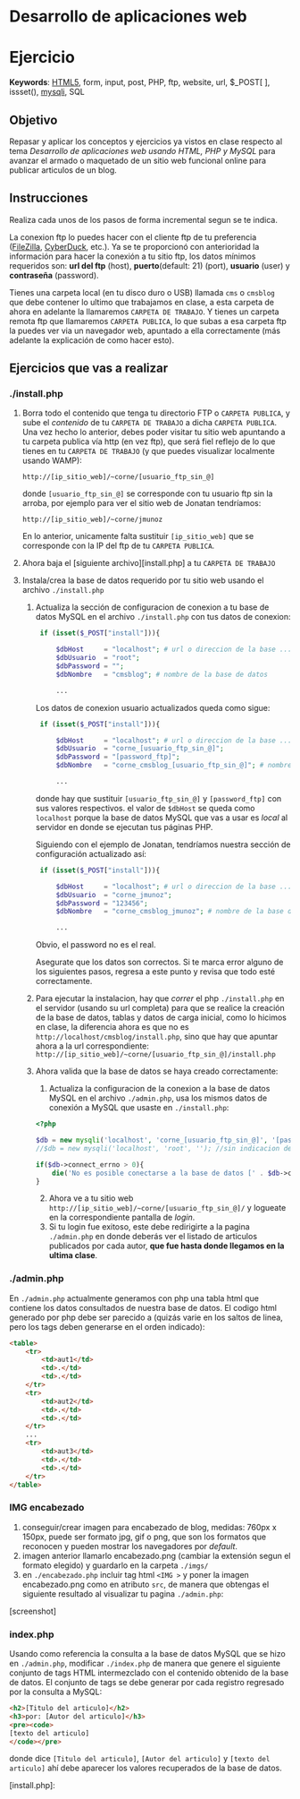 # Desarrollo de aplicaciones web

# Ejercicio

**Keywords**: [HTML5][html5], form, input, post, PHP, ftp, website, url, $_POST[ ], issset(), [mysqli][mysqli], SQL

## Objetivo

Repasar y aplicar los conceptos y ejercicios ya vistos en clase respecto al tema *Desarrollo de aplicaciones web usando HTML, PHP y MySQL* para avanzar el armado o maquetado de un sitio web funcional online para publicar articulos de un blog.

## Instrucciones

Realiza cada unos de los pasos de forma incremental segun se te indica.

La conexion ftp lo puedes hacer con el cliente ftp de tu preferencia ([FileZilla][1], [CyberDuck][2], etc.). Ya se te proporcionó con anterioridad la información para hacer la conexión a tu sitio ftp, los datos mínimos requeridos son: **url del ftp** (host), **puerto**(default: 21) (port), **usuario** (user) y **contraseña** (password).

Tienes una carpeta local (en tu disco duro o USB) llamada `cms`  o `cmsblog` que debe contener lo ultimo que trabajamos en clase, a esta carpeta de ahora en adelante la llamaremos `CARPETA DE TRABAJO`. Y tienes un carpeta remota ftp que llamaremos `CARPETA PUBLICA`, lo que subas a esa carpeta ftp la puedes ver via un navegador web, apuntado a ella correctamente (más adelante la explicación de como hacer esto).

## Ejercicios que vas a realizar

### ./install.php

1. Borra todo el contenido que tenga tu directorio FTP o `CARPETA PUBLICA`, y sube el *contenido* de tu `CARPETA DE TRABAJO` a dicha `CARPETA PUBLICA`.
   Una vez hecho lo anterior, debes poder visitar tu sitio web apuntando a tu carpeta publica vía http (en vez ftp), que será fiel reflejo de lo que tienes en tu `CARPETA DE TRABAJO` (y que puedes visualizar localmente usando WAMP):

   ```
   http://[ip_sitio_web]/~corne/[usuario_ftp_sin_@]
   ```

   donde `[usuario_ftp_sin_@]` se corresponde con tu usuario ftp sin la arroba, por ejemplo para ver el sitio web de Jonatan tendríamos:

   ```
   http://[ip_sitio_web]/~corne/jmunoz
   ```

   En lo anterior, unicamente falta sustituir `[ip_sitio_web]` que se corresponde con la IP del ftp de tu `CARPETA PUBLICA`. 

2. Ahora baja el [siguiente archivo][install.php] a tu `CARPETA DE TRABAJO`

3. Instala/crea la base de datos requerido por tu sitio web usando el archivo `./install.php` 
    1. Actualiza la sección de configuracion de conexion a tu base de datos MySQL en el archivo `./install.php` con tus datos de conexion:
    
       ```php
        if (isset($_POST["install"])){

            $dbHost     = "localhost"; # url o direccion de la base ...
            $dbUsuario  = "root";
            $dbPassword = "";
            $dbNombre   = "cmsblog"; # nombre de la base de datos

            ...
       ```
       
       Los datos de conexion usuario actualizados queda como sigue:

       ```php
        if (isset($_POST["install"])){

            $dbHost     = "localhost"; # url o direccion de la base ...
            $dbUsuario  = "corne_[usuario_ftp_sin_@]";
            $dbPassword = "[password_ftp]";
            $dbNombre   = "corne_cmsblog_[usuario_ftp_sin_@]"; # nombre de la base de datos

            ...
       ```

       donde hay que sustituir `[usuario_ftp_sin_@]` y `[password_ftp]` con sus valores respectivos. el valor de `$dbHost` se queda como `localhost` porque la base de datos MySQL que vas a usar es *local* al servidor en donde se ejecutan tus páginas PHP.

       Siguiendo con el ejemplo de Jonatan, tendríamos nuestra sección de configuración actualizado así:

       ```php
        if (isset($_POST["install"])){

            $dbHost     = "localhost"; # url o direccion de la base ...
            $dbUsuario  = "corne_jmunoz";
            $dbPassword = "123456";
            $dbNombre   = "corne_cmsblog_jmunoz"; # nombre de la base de datos

            ...
       ```

       Obvio, el password no es el real.

       Asegurate que los datos son correctos. Si te marca error alguno de los siguientes pasos, regresa a este punto y revisa que todo esté correctamente.

    2. Para ejecutar la instalacion, hay que *correr* el php `./install.php` en el servidor (usando su url completa) para que se realice la creación de la base de datos, tablas y datos de carga inicial, como lo hicimos en clase, la diferencia ahora es que no es `http://localhost/cmsblog/install.php`, sino que hay que apuntar ahora a la url correspondiente: `http://[ip_sitio_web]/~corne/[usuario_ftp_sin_@]/install.php`
    3. Ahora valida que la base de datos se haya creado correctamente:
        1. Actualiza la configuracion de la conexion a la base de datos MySQL en el archivo `./admin.php`, usa los mismos datos de conexión a MySQL que usaste en `./install.php`:

        ```php
        <?php

        $db = new mysqli('localhost', 'corne_[usuario_ftp_sin_@]', '[password_ftp]', 'corne_cmsblog_[usuario_ftp_sin_@]'); //con indicacion de nombre de base de datos
        //$db = new mysqli('localhost', 'root', ''); //sin indicacion de nombre de base de datos

        if($db->connect_errno > 0){
            die('No es posible conectarse a la base de datos [' . $db->connect_error . ']');
        }
        ```

        2. Ahora ve a tu sitio web `http://[ip_sitio_web]/~corne/[usuario_ftp_sin_@]/` y logueate en la correspondiente pantalla de *login*.
        3. Si tu login fue exitoso, este debe redirigirte a la pagina `./admin.php` en donde deberás ver el listado de articulos publicados por cada autor, **que fue hasta donde llegamos en la ultima clase**.
        
### ./admin.php

En `./admin.php` actualmente generamos con php una tabla html que contiene los datos consultados de nuestra base de datos. El codigo html generado por php debe ser parecido a (quizás varie en los saltos de linea, pero los tags deben generarse en el orden indicado):

```html
<table>
    <tr>
        <td>aut1</td>
        <td>.</td>
        <td>.</td>
    </tr>
    <tr>
        <td>aut2</td>
        <td>.</td>
        <td>.</td>
    </tr>
    ...
    <tr>
        <td>aut3</td>
        <td>.</td>
        <td>.</td>
    </tr>
</table>
```

### IMG encabezado

1. conseguir/crear imagen para encabezado de blog, medidas: 760px x 150px, puede ser formato jpg, gif o png, que son los formatos que reconocen y pueden mostrar los navegadores por *default*.
2. imagen anterior llamarlo encabezado.png (cambiar la extensión segun el formato elegido) y guardarlo en la carpeta `./imgs/`
3. en `./encabezado.php` incluir tag html `<IMG >` y poner la imagen encabezado.png como en atributo `src`, de manera que obtengas el siguiente resultado al visualizar tu pagina `./admin.php`:

[screenshot]

### index.php

Usando como referencia la consulta a la base de datos MySQL que se hizo en `./admin.php`, modificar `./index.php` de manera que genere el siguiente conjunto de tags HTML intermezclado con el contenido obtenido de la base de datos. El conjunto de tags se debe generar por cada registro regresado por la consulta a MySQL:

```html
<h2>[Titulo del articulo]</h2>
<h3>por: [Autor del articulo]</h3>
<pre><code>
[texto del articulo]
</code></pre>
```

donde dice `[Titulo del articulo]`, `[Autor del articulo]` y `[texto del articulo]` ahí debe aparecer los valores recuperados de la base de datos.



[1]: https://filezilla-project.org/ "FileZilla"
[2]: https://cyberduck.io/?l=es "CyberDuck"
[introHtml]: http://www.desarrolloweb.com/manuales/21/ "Intro HTML"
[html5]: http://www.axtro.es/2011/1/29/12236/manual-de-html5-en-espanol---1-de-3 "HTML 5"
[mysqli]: http://codular.com/php-mysqli "MySQL > mysqli"
[install.php]: 
